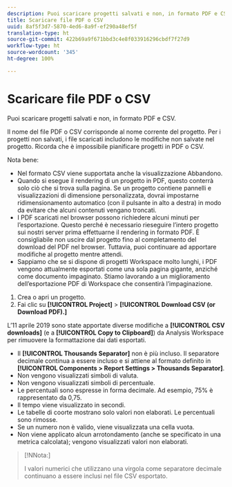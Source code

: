 ```yaml
---
description: Puoi scaricare progetti salvati e non, in formato PDF e CSV.
title: Scaricare file PDF o CSV
uuid: 8af5f3d7-5870-4ed6-8a9f-ef290a48ef5f
translation-type: ht
source-git-commit: 422b69a9f671bbd3c4e8f033916296cbdf7f27d9
workflow-type: ht
source-wordcount: '345'
ht-degree: 100%

---
```



# Scaricare file PDF o CSV

Puoi scaricare progetti salvati e non, in formato PDF e CSV.

Il nome del file PDF o CSV corrisponde al nome corrente del progetto. Per i progetti non salvati, i file scaricati includono le modifiche non salvate nel progetto. Ricorda che è impossibile pianificare progetti in PDF o CSV.

Nota bene:

* Nel formato CSV viene supportata anche la visualizzazione Abbandono.
* Quando si esegue il rendering di un progetto in PDF, questo conterrà solo ciò che si trova sulla pagina. Se un progetto contiene pannelli e visualizzazioni di dimensione personalizzata, dovrai impostarne ridimensionamento automatico (con il pulsante in alto a destra) in modo da evitare che alcuni contenuti vengano troncati.
* I PDF scaricati nel browser possono richiedere alcuni minuti per l’esportazione. Questo perché è necessario rieseguire l’intero progetto sui nostri server prima effettuarne il rendering in formato PDF. È consigliabile non uscire dal progetto fino al completamento del download del PDF nel browser. Tuttavia, puoi continuare ad apportare modifiche al progetto mentre attendi.
* Sappiamo che se si dispone di progetti Workspace molto lunghi, i PDF vengono attualmente esportati come una sola pagina gigante, anziché come documento impaginato. Stiamo lavorando a un miglioramento dell’esportazione PDF di Workspace che consentirà l’impaginazione.

1. Crea o apri un progetto.
1. Fai clic su **[!UICONTROL Project]** > **[!UICONTROL Download CSV (or Download PDF).]**

L’11 aprile 2019 sono state apportate diverse modifiche a **[!UICONTROL CSV downloads]** (e a **[!UICONTROL Copy to Clipboard]**) da Analysis Workspace per rimuovere la formattazione dai dati esportati.
* Il **[!UICONTROL Thousands Separator]** non è più incluso. Il separatore decimale continua a essere incluso e si attiene al formato definito in **[!UICONTROL Components > Report Settings > Thousands Separator]**.
* Non vengono visualizzati simboli di valuta.
* Non vengono visualizzati simboli di percentuale.
* Le percentuali sono espresse in forma decimale. Ad esempio, 75% è rappresentato da 0,75.
* Il tempo viene visualizzato in secondi.
* Le tabelle di coorte mostrano solo valori non elaborati. Le percentuali sono rimosse.
* Se un numero non è valido, viene visualizzata una cella vuota.
* Non viene applicato alcun arrotondamento (anche se specificato in una metrica calcolata); vengono visualizzati valori non elaborati.

>[!NNota:]
>
> I valori numerici che utilizzano una virgola come separatore decimale continuano a essere inclusi nel file CSV esportato.
